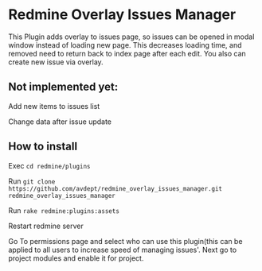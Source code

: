 # Redmine Overlay Issues Manager

This Plugin adds overlay to issues page, so issues can be opened in modal window instead of loading new page. This decreases loading time, and removed need to return back to index page after each edit. You also can create new issue via overlay.


## Not implemented yet:
Add new items to issues list

Change data after issue update

## How to install

Exec `cd redmine/plugins`

Run `git clone https://github.com/avdept/redmine_overlay_issues_manager.git` `redmine_overlay_issues_manager`

Run `rake redmine:plugins:assets`

Restart redmine server

Go To permissions page and select who can use this plugin(this can be applied to all users to increase speed of managing issues'.
Next go to project modules and enable it for project.


